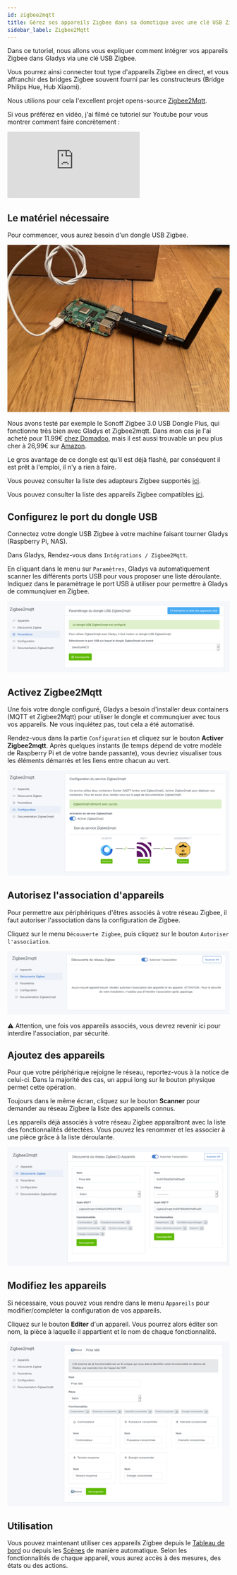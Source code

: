 ```yaml
---
id: zigbee2mqtt
title: Gérez ses appareils Zigbee dans sa domotique avec une clé USB Zigbee et Zigbee2mqtt
sidebar_label: Zigbee2Mqtt
---
```


Dans ce tutoriel, nous allons vous expliquer comment intégrer vos appareils Zigbee dans Gladys via une clé USB Zigbee.

Vous pourrez ainsi connecter tout type d'appareils Zigbee en direct, et vous affranchir des bridges Zigbee souvent fourni par les constructeurs (Bridge Philips Hue, Hub Xiaomi).

Nous utilions pour cela l'excellent projet opens-source [Zigbee2Mqtt](https://www.zigbee2mqtt.io/).

Si vous préférez en vidéo, j'ai filmé ce tutoriel sur Youtube pour vous montrer comment faire concrètement :

<div class="videoContainer">
<iframe  class="video" src="https://www.youtube.com/embed/ALW3uDB9P0s" frameborder="0" allow="accelerometer; autoplay; clipboard-write; encrypted-media; gyroscope; picture-in-picture" allowfullscreen></iframe>
</div>

## Le matériel nécessaire

Pour commencer, vous aurez besoin d'un dongle USB Zigbee.

![Sonoff Zigbee 3.0 USB dongle plus](../../../../../static/img/docs/fr/configuration/zigbee2mqtt/zigbee-raspberry-pi-usb-sonoff.jpg)

Nous avons testé par exemple le Sonoff Zigbee 3.0 USB Dongle Plus, qui fonctionne très bien avec Gladys et Zigbee2mqtt. Dans mon cas je l'ai acheté pour 11.99€ [chez Domadoo](https://www.domadoo.fr/fr/interface-domotique/5976-sonoff-cle-usb-zigbee-30-antenne-externe-20dbm-compatible-zha-zigbee2mqtt.html?domid=17), mais il est aussi trouvable un peu plus cher à 26,99€ sur [Amazon](https://amzn.to/3FpIlcZ).

Le gros avantage de ce dongle est qu'il est déjà flashé, par conséquent il est prêt à l'emploi, il n'y a rien à faire.

Vous pouvez consulter la liste des adapteurs Zigbee supportés [ici](https://www.zigbee2mqtt.io/guide/adapters/#recommended).

Vous pouvez consulter la liste des appareils Zigbee compatibles [ici](https://www.zigbee2mqtt.io/supported-devices/).

## Configurez le port du dongle USB

Connectez votre dongle USB Zigbee à votre machine faisant tourner Gladys (Raspberry Pi, NAS).

Dans Gladys, Rendez-vous dans `Intégrations / Zigbee2Mqtt`.

En cliquant dans le menu sur `Paramètres`, Gladys va automatiquement scanner les différents ports USB pour vous proposer une liste déroulante. Indiquez dans le paramètrage le port USB à utiliser pour permettre à Gladys de communqiuer en Zigbee.

![Paramètrage dongle USB](../../../../../static/img/docs/fr/configuration/zigbee2mqtt/z2m_parametrage_dongle_usb_fr.png)

## Activez Zigbee2Mqtt

Une fois votre dongle configuré, Gladys a besoin d'installer deux containers (MQTT et Zigbee2Mqtt) pour utiliser le dongle et communqiuer avec tous vos appareils. Ne vous inquiétez pas, tout cela a été automatisé.

Rendez-vous dans la partie `Configuration` et cliquez sur le bouton **Activer Zigbee2mqtt**. Après quelques instants (le temps dépend de votre modèle de Raspberry Pi et de votre bande passante), vous devriez visualiser tous les éléments démarrés et les liens entre chacun au vert.

![Etat des services Zigbee2Mqtt](../../../../../static/img/docs/fr/configuration/zigbee2mqtt/z2m_etat_services_fr.png)

## Autorisez l'association d'appareils

Pour permettre aux périphériques d'êtres associés à votre réseau Zigbee, il faut autoriser l'association dans la configuration de Zigbee.

Cliquez sur le menu `Découverte Zigbee`, puis cliquez sur le bouton `Autoriser l'association`.

![Autoriser l'association](../../../../../static/img/docs/fr/configuration/zigbee2mqtt/z2m_autoriser_association_fr.png)

:warning: Attention, une fois vos appareils associés, vous devrez revenir ici pour interdire l'association, par sécurité.

## Ajoutez des appareils

Pour que votre périphérique rejoigne le réseau, reportez-vous à la notice de celui-ci. Dans la majorité des cas, un appui long sur le bouton physique permet cette opération.

Toujours dans le même écran, cliquez sur le bouton **Scanner** pour demander au réseau Zigbee la liste des appareils connus.

Les appareils déjà associés à votre réseau Zigbee apparaîtront avec la liste des fonctionnalités détectées. Vous pouvez les renommer et les associer à une pièce grâce à la liste déroulante.

![Ajouter un appareil](../../../../../static/img/docs/fr/configuration/zigbee2mqtt/z2m_ajouter_appareil_fr.png)

## Modifiez les appareils

Si nécessaire, vous pouvez vous rendre dans le menu `Appareils` pour modifier/compléter la configuration de vos appareils.

Cliquez sur le bouton **Editer** d'un appareil. Vous pourrez alors éditer son nom, la pièce à laquelle il appartient et le nom de chaque fonctionnalité.

![Editer un appareil](../../../../../static/img/docs/fr/configuration/zigbee2mqtt/z2m_editer_appareil_fr.png)

## Utilisation

Vous pouvez maintenant utiliser ces appareils Zigbee depuis le [Tableau de bord](../dashboard/devices-in-room.md) ou depuis les [Scènes](../scenes/intro.md) de manière automatique. Selon les fonctionnalités de chaque appareil, vous aurez accès à des mesures, des états ou des actions.
